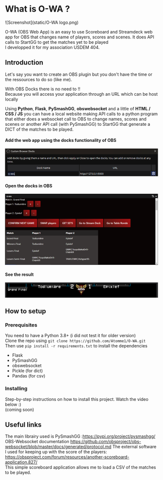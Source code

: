 # What is O-WA ?
![Screenshot](static/O-WA logo.png)

O-WA (OBS Web App) is an easy to use Scoreboard and Streamdeck web app for OBS that changes name of players, scores and scenes.
It does API calls to StartGG to get the matches yet to be played\
I developped it for my association USDEM 404.


## Introduction

Let's say you want to create an OBS plugin but you don't have
the time or the ressources to do so (like me).

With OBS Docks there is no need to !!\
Because you will access your application through an URL which can be host locally

Using <b>Python</b>, <b>Flask</b>, <b>PySmashGG</b>, <b>obswebsocket</b> and a little of <b>HTML / CSS / JS</b> you can have a local website 
making API calls to a python program that either does a websocket call to OBS to change names, scores and scenes or another API call (with PySmashGG) to 
StartGG that generate a DICT of the matches to be played.
#### Add the web app using the docks functionality of OBS
![Screenshot](image_for_readMe/overview1.png)
#### Open the docks in OBS
![Screenshot](image_for_readMe/overview2.png)
#### See the result
![Screenshot](image_for_readMe/overview3.png)

## How to setup

### Prerequisites
You need to have a Python 3.8+ (i did not test it for older version)\
Clone the repo using ```git clone https://github.com/Atomme1/O-WA.git``` \
Then use ```pip install -r requirements.txt``` to install the dependencies
- Flask
- PySmashGG
- obswebsocket
- Pickle (for dict)
- Pandas (for csv)


### Installing
Step-by-step instructions on how to install this project.
Watch the video below :)\
(coming soon)

## Useful links

The main librairy used is PySmashGG :https://pypi.org/project/pysmashgg/
OBS-Websocket documentation https://github.com/obsproject/obs-websocket/blob/master/docs/generated/protocol.md
The external software I used for keeping up with the score of the players: 
https://obsproject.com/forum/resources/another-scoreboard-application.827/ \
This simple scoreboard application allows me to load a CSV of the matches to be played.

